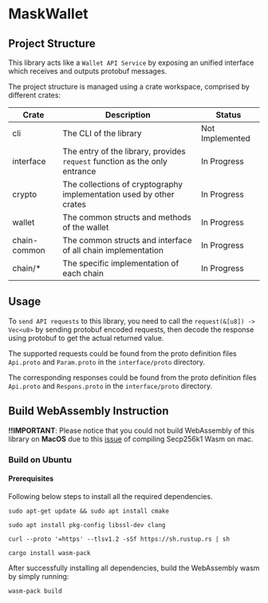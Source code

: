 # MaskWallet

## Project Structure

This library acts like a `Wallet API Service` by exposing an unified interface which receives and outputs protobuf messages.

The project structure is managed using a crate workspace, comprised by different crates:

| Crate        | Description                                                  | Status          |
| ------------ | ------------------------------------------------------------ | --------------- |
| cli          | The CLI of the library                                       | Not Implemented |
| interface    | The entry of the library, provides `request` function as the only entrance | In Progress     |
| crypto       | The collections of cryptography implementation used by other crates | In Progress     |
| wallet       | The common structs and methods of the wallet                 | In Progress     |
| chain-common | The common structs and interface of all chain implementation | In Progress     |
| chain/*      | The specific implementation of each chain                    | In Progress     |

## Usage

To `send API requests` to this library, you need to call the `request(&[u8]) -> Vec<u8>` by sending protobuf encoded requests, then decode the response using protobuf to get the actual returned value.

The supported requests could be found from the proto definition files `Api.proto` and `Param.proto` in the `interface/proto` directory.

The corresponding responses could be found from the proto definition files `Api.proto` and `Respons.proto` in the `interface/proto` directory.

## Build WebAssembly Instruction

**!!IMPORTANT**: Please notice that you could not build WebAssembly of this library on **MacOS** due to this [issue](https://github.com/DimensionDev/MaskWallet/issues/1) of compiling Secp256k1 Wasm on mac.

### Build on Ubuntu

#### Prerequisites

Following below steps to install all the required dependencies.

```
sudo apt-get update && sudo apt install cmake

sudo apt install pkg-config libssl-dev clang

curl --proto '=https' --tlsv1.2 -sSf https://sh.rustup.rs | sh

cargo install wasm-pack
```

After successfully installing all dependencies, build the WebAssembly wasm by simply running:

```
wasm-pack build
```

